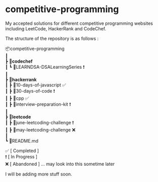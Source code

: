 # competitive-programming
My accepted solutions for different competitive programming websites including LeetCode, HackerRank and CodeChef.

The structure of the repository is as follows :

📦competitive-programming\
 ┃\
 ┣ 📂**codechef**\
 ┃ ┗ 📂LEARNDSA-DSALearningSeries &#x2757;\
 ┃\
 ┣ 📂**hackerrank**\
 ┃ ┣ 📂10-days-of-javascript &#x2705;\
 ┃ ┣ 📂30-days-of-code &#x2757;\
 ┃ ┣ 📂cpp &#x2705;\
 ┃ ┣ 📂interview-preparation-kit &#x2757;\
 ┃\
 ┣ 📂**leetcode**\
 ┃ ┣ 📂june-leetcoding-challenge &#x2757;\
 ┃ ┣ 📂may-leetcoding-challenge &#x274C;\
 ┃\
 ┗ 📜README.md
 
 &#x2705; [ Completed ]\
 &#x2757; [ In Progress ]\
 &#x274C; [ Abandoned ] ... may look into this sometime later
 

I will be adding more stuff soon.

